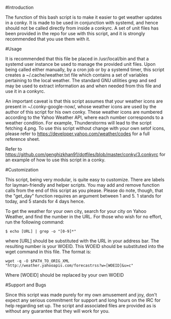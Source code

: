 #Introduction

The function of this bash script is to make it easier to get weather updates
in a conky. It is made to be used in conjunction with systemd, and hence
should not be called directly from inside a conkyrc. A set of unit files has
been provided in the repo for use with this script, and it is strongly
recommended that you use them with it.

#Usage

It is recommended that this file be placed in /usr/local/bin and that a
systemd user instance be used to manage the provided unit files. Upon being
called either manually, by a cron job or by a systemd timer, this script
creates a ~/.cache/weather.txt file which contains a set of variables
pertaining to the local weather. The standard GNU utilities grep and sed may
be used to extract information as and when needed from this file and use it in
a conkyrc.

An important caveat is that this script assumes that your weather icons are
present in ~/.conky-google-now/, whose weather icons are used by the author of
this script for his own conky. These weather icons are numbered according to
the Yahoo Weather API, where each number corresponds to a weather condition.
For example, Thunderstorms will lead to the script fetching 4.png. To use this
script without change with your own setof icons, please refer to
https://developer.yahoo.com/weather/codes for a full reference sheet.

Refer to https://github.com/genghizkhan91/dotfiles/blob/master/conky/3.conkyrc
for an example of how to use this script in a conky.

#Customization

This script, being very modular, is quite easy to customize. There are labels
for layman-friendly and helper scripts. You may add and remove function calls
from the end of this script as you please. Please do note, though, that the
"get_day" function requires an argument between 1 and 5. 1 stands for today,
and 5 stands for 4 days hence.

To get the weather for your own city, search for your city on Yahoo Weather,
and find the number in the URL. For those who wish for no effort, run the
following command:

    $ echo [URL] | grep -o "[0-9]*"

where [URL] should be substituted with the URL in your address bar. The
resulting number is your WOEID. This WOEID should be substituted into the
wget command in this file. The format is:

    wget -q -O $PATH_TO_ORIG_XML "http://weather.yahooapis.com/forecastrss?w=[WOEID]&u=c"

Where [WOEID] should be replaced by your own WOEID

#Support and Bugs

Since this script was made purely for my own amusement and joy, don't expect
any serious commitment for support and long hours on the IRC for help
regarding set up. The script and associated files are provided as is without
any guarantee that they will work for you.
